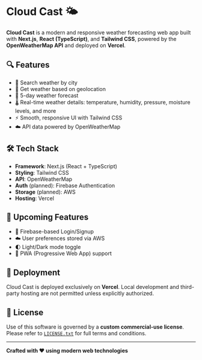 # Cloud Cast 🌤️

**Cloud Cast** is a modern and responsive weather forecasting web app built with **Next.js**, **React (TypeScript)**, and **Tailwind CSS**, powered by the **OpenWeatherMap API** and deployed on **Vercel**.

## 🔍 Features

- 🔎 Search weather by city
- 📍 Get weather based on geolocation
- 📅 5-day weather forecast
- 🌡️ Real-time weather details: temperature, humidity, pressure, moisture levels, and more
- ⚡ Smooth, responsive UI with Tailwind CSS
- ☁️ API data powered by OpenWeatherMap

## 🛠️ Tech Stack

- **Framework**: Next.js (React + TypeScript)
- **Styling**: Tailwind CSS
- **API**: OpenWeatherMap
- **Auth** (planned): Firebase Authentication
- **Storage** (planned): AWS
- **Hosting**: Vercel

## 🚧 Upcoming Features

- 🔐 Firebase-based Login/Signup
- ☁️ User preferences stored via AWS
- 🌓 Light/Dark mode toggle
- 📱 PWA (Progressive Web App) support

## 🚀 Deployment

Cloud Cast is deployed exclusively on **Vercel**.
Local development and third-party hosting are not permitted unless explicitly authorized.

## 📄 License

Use of this software is governed by a **custom commercial-use license**.
Please refer to [`LICENSE.txt`](./LICENSE.txt) for full terms and conditions.

---

**Crafted with ❤️ using modern web technologies**
